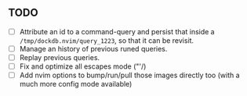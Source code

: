 ## TODO

- [ ] Attribute an id to a command-query and persist
    that inside a `/tmp/dockdb.nvim/query_1223`, so that it can be revisit.
- [ ] Manage an history of previous runed queries.
- [ ] Replay previous queries.
- [ ] Fix and optimize all escapes mode ("'/\)
- [ ] Add nvim options to bump/run/pull those images directly too (with a much more config mode available)
